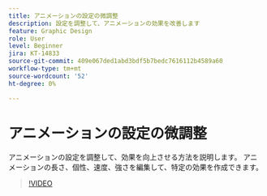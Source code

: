 ```yaml
---
title: アニメーションの設定の微調整
description: 設定を調整して、アニメーションの効果を改善します
feature: Graphic Design
role: User
level: Beginner
jira: KT-14833
source-git-commit: 409e067ded1abd3bdf5b7bedc7616112b4589a60
workflow-type: tm+mt
source-wordcount: '52'
ht-degree: 0%

---
```


# アニメーションの設定の微調整

アニメーションの設定を調整して、効果を向上させる方法を説明します。 アニメーションの長さ、個性、速度、強さを編集して、特定の効果を作成できます。

>[!VIDEO](https://video.tv.adobe.com/v/3426977?quality=12&learn=on&hidetitle=true)

